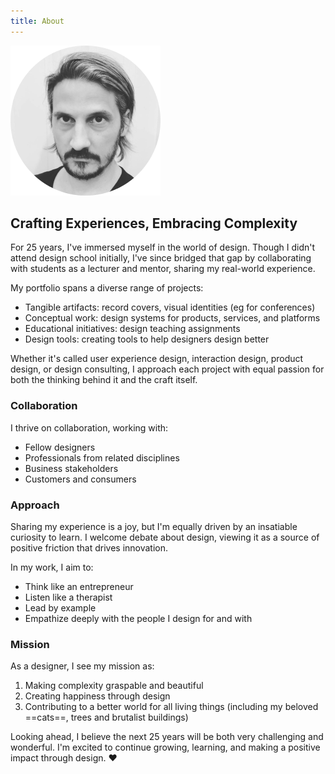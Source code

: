 ```yaml
---
title: About
---
```


![Image of Christophe](./assets/ch.png)

## Crafting Experiences, Embracing Complexity
For 25 years, I've immersed myself in the world of design. Though I didn't attend design school initially, I've since bridged that gap by collaborating with students as a lecturer and mentor, sharing my real-world experience.  

My portfolio spans a diverse range of projects:  
* Tangible artifacts: record covers, visual identities (eg for conferences)
* Conceptual work: design systems for products, services, and platforms
* Educational initiatives: design teaching assignments
* Design tools: creating tools to help designers design better

Whether it's called user experience design, interaction design, product design, or design consulting, I approach each project with equal passion for both the thinking behind it and the craft itself. 

### Collaboration
I thrive on collaboration, working with:  
* Fellow designers
* Professionals from related disciplines
* Business stakeholders
* Customers and consumers

### Approach
Sharing my experience is a joy, but I'm equally driven by an insatiable curiosity to learn. I welcome debate about design, viewing it as a source of positive friction that drives innovation.  

In my work, I aim to:  
* Think like an entrepreneur
* Listen like a therapist
* Lead by example
* Empathize deeply with the people I design for and with

### Mission
As a designer, I see my mission as:  
1. Making complexity graspable and beautiful
2. Creating happiness through design
3. Contributing to a better world for all living things (including my beloved ==cats==, trees and brutalist buildings)

Looking ahead, I believe the next 25 years will be both very challenging and wonderful. I'm excited to continue growing, learning, and making a positive impact through design. ♥️